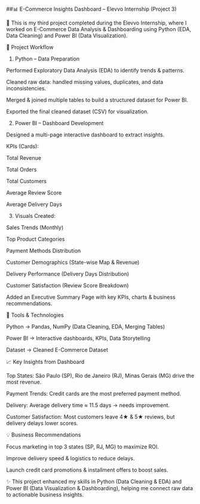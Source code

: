 ##📊 E-Commerce Insights Dashboard – Elevvo Internship (Project 3)

🚀 This is my third project completed during the Elevvo Internship, where I worked on E-Commerce Data Analysis & Dashboarding using Python (EDA, Data Cleaning) and Power BI (Data Visualization).

🔹 Project Workflow
1. Python – Data Preparation

Performed Exploratory Data Analysis (EDA) to identify trends & patterns.

Cleaned raw data: handled missing values, duplicates, and data inconsistencies.

Merged & joined multiple tables to build a structured dataset for Power BI.

Exported the final cleaned dataset (CSV) for visualization.

2. Power BI – Dashboard Development

Designed a multi-page interactive dashboard to extract insights.

KPIs (Cards):

Total Revenue

Total Orders

Total Customers

Average Review Score

Average Delivery Days

3. Visuals Created:

Sales Trends (Monthly)

Top Product Categories

Payment Methods Distribution

Customer Demographics (State-wise Map & Revenue)

Delivery Performance (Delivery Days Distribution)

Customer Satisfaction (Review Score Breakdown)

Added an Executive Summary Page with key KPIs, charts & business recommendations.

📌 Tools & Technologies

Python → Pandas, NumPy (Data Cleaning, EDA, Merging Tables)

Power BI → Interactive dashboards, KPIs, Data Storytelling

Dataset → Cleaned E-Commerce Dataset

📈 Key Insights from Dashboard

Top States: São Paulo (SP), Rio de Janeiro (RJ), Minas Gerais (MG) drive the most revenue.

Payment Trends: Credit cards are the most preferred payment method.

Delivery: Average delivery time ≈ 11.5 days → needs improvement.

Customer Satisfaction: Most customers leave 4★ & 5★ reviews, but delivery delays lower scores.

💡 Business Recommendations

Focus marketing in top 3 states (SP, RJ, MG) to maximize ROI.

Improve delivery speed & logistics to reduce delays.

Launch credit card promotions & installment offers to boost sales.

✨ This project enhanced my skills in Python (Data Cleaning & EDA) and Power BI (Data Visualization & Dashboarding), helping me connect raw data to actionable business insights.
